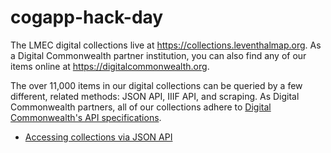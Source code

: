 # cogapp-hack-day

The LMEC digital collections live at <https://collections.leventhalmap.org>. As a Digital Commonwealth partner institution, you can also find any of our items online at <https://digitalcommonwealth.org>.

The over 11,000 items in our digital collections can be queried by a few different, related methods: JSON API, IIIF API, and scraping. As Digital Commonwealth partners, all of our collections adhere to [Digital Commonwealth's API specifications](https://digitalcommonwealth.org).

- [Accessing collections via JSON API](/json-api.ipynb)